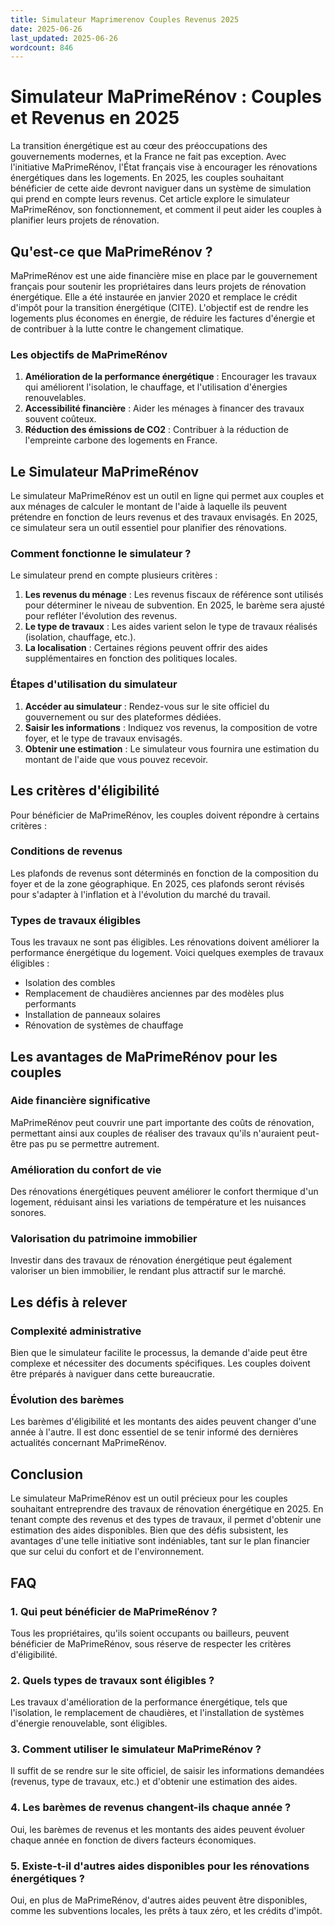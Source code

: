 ```yaml
---
title: Simulateur Maprimerenov Couples Revenus 2025
date: 2025-06-26
last_updated: 2025-06-26
wordcount: 846
---
```


# Simulateur MaPrimeRénov : Couples et Revenus en 2025

La transition énergétique est au cœur des préoccupations des gouvernements modernes, et la France ne fait pas exception. Avec l'initiative MaPrimeRénov, l'État français vise à encourager les rénovations énergétiques dans les logements. En 2025, les couples souhaitant bénéficier de cette aide devront naviguer dans un système de simulation qui prend en compte leurs revenus. Cet article explore le simulateur MaPrimeRénov, son fonctionnement, et comment il peut aider les couples à planifier leurs projets de rénovation.

## Qu'est-ce que MaPrimeRénov ?

MaPrimeRénov est une aide financière mise en place par le gouvernement français pour soutenir les propriétaires dans leurs projets de rénovation énergétique. Elle a été instaurée en janvier 2020 et remplace le crédit d'impôt pour la transition énergétique (CITE). L'objectif est de rendre les logements plus économes en énergie, de réduire les factures d'énergie et de contribuer à la lutte contre le changement climatique.

### Les objectifs de MaPrimeRénov

1. **Amélioration de la performance énergétique** : Encourager les travaux qui améliorent l'isolation, le chauffage, et l'utilisation d'énergies renouvelables.
2. **Accessibilité financière** : Aider les ménages à financer des travaux souvent coûteux.
3. **Réduction des émissions de CO2** : Contribuer à la réduction de l'empreinte carbone des logements en France.

## Le Simulateur MaPrimeRénov

Le simulateur MaPrimeRénov est un outil en ligne qui permet aux couples et aux ménages de calculer le montant de l'aide à laquelle ils peuvent prétendre en fonction de leurs revenus et des travaux envisagés. En 2025, ce simulateur sera un outil essentiel pour planifier des rénovations.

### Comment fonctionne le simulateur ?

Le simulateur prend en compte plusieurs critères :

1. **Les revenus du ménage** : Les revenus fiscaux de référence sont utilisés pour déterminer le niveau de subvention. En 2025, le barème sera ajusté pour refléter l'évolution des revenus.
2. **Le type de travaux** : Les aides varient selon le type de travaux réalisés (isolation, chauffage, etc.).
3. **La localisation** : Certaines régions peuvent offrir des aides supplémentaires en fonction des politiques locales.

### Étapes d'utilisation du simulateur

1. **Accéder au simulateur** : Rendez-vous sur le site officiel du gouvernement ou sur des plateformes dédiées.
2. **Saisir les informations** : Indiquez vos revenus, la composition de votre foyer, et le type de travaux envisagés.
3. **Obtenir une estimation** : Le simulateur vous fournira une estimation du montant de l'aide que vous pouvez recevoir.

## Les critères d'éligibilité

Pour bénéficier de MaPrimeRénov, les couples doivent répondre à certains critères :

### Conditions de revenus

Les plafonds de revenus sont déterminés en fonction de la composition du foyer et de la zone géographique. En 2025, ces plafonds seront révisés pour s'adapter à l'inflation et à l'évolution du marché du travail.

### Types de travaux éligibles

Tous les travaux ne sont pas éligibles. Les rénovations doivent améliorer la performance énergétique du logement. Voici quelques exemples de travaux éligibles :

- Isolation des combles
- Remplacement de chaudières anciennes par des modèles plus performants
- Installation de panneaux solaires
- Rénovation de systèmes de chauffage

## Les avantages de MaPrimeRénov pour les couples

### Aide financière significative

MaPrimeRénov peut couvrir une part importante des coûts de rénovation, permettant ainsi aux couples de réaliser des travaux qu'ils n'auraient peut-être pas pu se permettre autrement.

### Amélioration du confort de vie

Des rénovations énergétiques peuvent améliorer le confort thermique d'un logement, réduisant ainsi les variations de température et les nuisances sonores.

### Valorisation du patrimoine immobilier

Investir dans des travaux de rénovation énergétique peut également valoriser un bien immobilier, le rendant plus attractif sur le marché.

## Les défis à relever

### Complexité administrative

Bien que le simulateur facilite le processus, la demande d'aide peut être complexe et nécessiter des documents spécifiques. Les couples doivent être préparés à naviguer dans cette bureaucratie.

### Évolution des barèmes

Les barèmes d'éligibilité et les montants des aides peuvent changer d'une année à l'autre. Il est donc essentiel de se tenir informé des dernières actualités concernant MaPrimeRénov.

## Conclusion

Le simulateur MaPrimeRénov est un outil précieux pour les couples souhaitant entreprendre des travaux de rénovation énergétique en 2025. En tenant compte des revenus et des types de travaux, il permet d'obtenir une estimation des aides disponibles. Bien que des défis subsistent, les avantages d'une telle initiative sont indéniables, tant sur le plan financier que sur celui du confort et de l'environnement.

## FAQ

### 1. Qui peut bénéficier de MaPrimeRénov ?

Tous les propriétaires, qu'ils soient occupants ou bailleurs, peuvent bénéficier de MaPrimeRénov, sous réserve de respecter les critères d'éligibilité.

### 2. Quels types de travaux sont éligibles ?

Les travaux d'amélioration de la performance énergétique, tels que l'isolation, le remplacement de chaudières, et l'installation de systèmes d'énergie renouvelable, sont éligibles.

### 3. Comment utiliser le simulateur MaPrimeRénov ?

Il suffit de se rendre sur le site officiel, de saisir les informations demandées (revenus, type de travaux, etc.) et d'obtenir une estimation des aides.

### 4. Les barèmes de revenus changent-ils chaque année ?

Oui, les barèmes de revenus et les montants des aides peuvent évoluer chaque année en fonction de divers facteurs économiques.

### 5. Existe-t-il d'autres aides disponibles pour les rénovations énergétiques ?

Oui, en plus de MaPrimeRénov, d'autres aides peuvent être disponibles, comme les subventions locales, les prêts à taux zéro, et les crédits d'impôt.